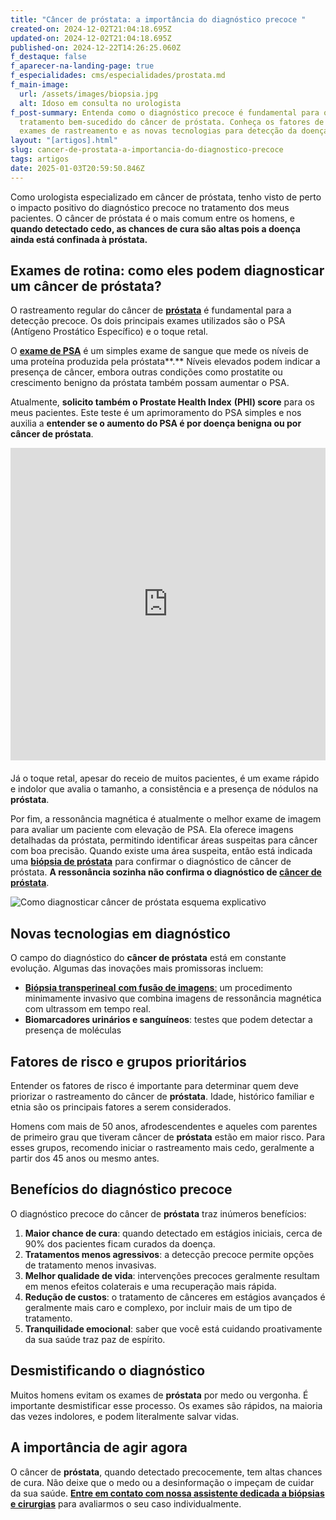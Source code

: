 ```yaml
---
title: "Câncer de próstata: a importância do diagnóstico precoce "
created-on: 2024-12-02T21:04:18.695Z
updated-on: 2024-12-02T21:04:18.695Z
published-on: 2024-12-22T14:26:25.060Z
f_destaque: false
f_aparecer-na-landing-page: true
f_especialidades: cms/especialidades/prostata.md
f_main-image:
  url: /assets/images/biopsia.jpg
  alt: Idoso em consulta no urologista
f_post-summary: Entenda como o diagnóstico precoce é fundamental para o
  tratamento bem-sucedido do câncer de próstata. Conheça os fatores de risco, os
  exames de rastreamento e as novas tecnologias para detecção da doença.
layout: "[artigos].html"
slug: cancer-de-prostata-a-importancia-do-diagnostico-precoce
tags: artigos
date: 2025-01-03T20:59:50.846Z
---
```

Como urologista especializado em câncer de próstata, tenho visto de perto o impacto positivo do diagnóstico precoce no tratamento dos meus pacientes. O câncer de próstata é o mais comum entre os homens, e **quando detectado cedo, as chances de cura são altas pois a doença ainda está confinada  à próstata.**

## **Exames de rotina: como eles podem diagnosticar um câncer de próstata?**

O rastreamento regular do câncer de **[próstata](https://uroconsult.com.br/artigos/a-prostata-e-sua-importancia-na-saude-masculina/)** é fundamental para a detecção precoce. Os dois principais exames utilizados são o PSA (Antígeno Prostático Específico) e o toque retal.

O **[exame de PSA](https://uroconsult.com.br/artigos/o-exame-de-psa/)** é um simples exame de sangue que mede os níveis de uma proteína produzida pela próstata**.** Níveis elevados podem indicar a presença de câncer, embora outras condições como prostatite ou crescimento benigno da próstata também possam aumentar o PSA.

Atualmente, **solicito também o Prostate Health Index** **(PHI) score** para os meus pacientes. Este teste é um aprimoramento do PSA simples e nos auxilia a **entender se o aumento do PSA é por doença benigna ou por câncer de próstata**.

<div style="text-align: center; margin-bottom: 20px;">
  <iframe
    width="100%"
    height="500"
    src="https://www.youtube.com/embed/TgSXaEAzg6c"
    title="Câncer de Próstata - Reportagem Globo"
    frameborder="0"
    allow="accelerometer; autoplay; clipboard-write; encrypted-media; gyroscope; picture-in-picture; web-share"
    referrerpolicy="strict-origin-when-cross-origin"
    allowfullscreen
    id="responsive-video"
    style="max-width: 800px; margin: 0 auto; display: block;"
  ></iframe>
  <script>
    function adjustIframeHeight() {
      var iframe = document.getElementById('responsive-video');
      if (window.innerWidth < 768) {
        iframe.style.height = '300px'; // Altura para celular
      } else {
        iframe.style.height = '500px'; // Altura para desktop
      }
    }  </script>
</div>

Já o toque retal, apesar do receio de muitos pacientes, é um exame rápido e indolor que avalia o tamanho, a consistência e a presença de nódulos na **próstata**.

Por fim, a ressonância magnética é atualmente o melhor exame de imagem para avaliar um paciente com elevação de PSA. Ela oferece imagens detalhadas da próstata, permitindo identificar áreas suspeitas para câncer com boa precisão. Quando existe uma área suspeita, então está indicada uma **[biópsia de próstata](https://uroconsult.com.br/artigos/biopsia-de-prostata-transperineal-em-manaus/)** para confirmar o diagnóstico de câncer de próstata. **A ressonância sozinha não confirma o diagnóstico de [câncer de próstata](https://uroconsult.com.br/artigos/cancer-prostata-no-estado-do-amazonas-e-comum/)**.

![Como diagnosticar câncer de próstata esquema explicativo](/assets/external/676820d6d8cdd7cccbd07012_674e20988203e58f8335d476_unnamed.png "Como diagnosticar câncer de próstata esquema explicativo")

## **Novas tecnologias em diagnóstico**

O campo do diagnóstico do **câncer de próstata** está em constante evolução. Algumas das inovações mais promissoras incluem:

* [**Biópsia transperineal** **com fusão de imagens**:](https://uroconsult.com.br/artigos/biopsia-de-prostata-transperineal-em-manaus/) um procedimento minimamente invasivo que combina imagens de ressonância magnética com ultrassom em tempo real.
* **Biomarcadores urinários e sanguíneos**: testes que podem detectar a presença de moléculas 

## **Fatores de risco e grupos prioritários**

Entender os fatores de risco é importante para determinar quem deve priorizar o rastreamento do câncer de **próstata**. Idade, histórico familiar e etnia são os principais fatores a serem considerados.

Homens com mais de 50 anos, afrodescendentes e aqueles com parentes de primeiro grau que tiveram câncer de **próstata** estão em maior risco. Para esses grupos, recomendo iniciar o rastreamento mais cedo, geralmente a partir dos 45 anos ou mesmo antes.

## **Benefícios do diagnóstico precoce**

O diagnóstico precoce do câncer de **próstata** traz inúmeros benefícios:

1. **Maior chance de cura**: quando detectado em estágios iniciais, cerca de 90% dos pacientes ficam curados da doença.
2. **Tratamentos menos agressivos**: a detecção precoce permite opções de tratamento menos invasivas.
3. **Melhor qualidade de vida**: intervenções precoces geralmente resultam em menos efeitos colaterais e uma recuperação mais rápida.
4. **Redução de custos**: o tratamento de cânceres em estágios avançados é geralmente mais caro e complexo, por incluir mais de um tipo de tratamento.
5. **Tranquilidade emocional**: saber que você está cuidando proativamente da sua saúde traz paz de espírito.

## **Desmistificando o diagnóstico**

Muitos homens evitam os exames de **próstata** por medo ou vergonha. É importante desmistificar esse processo. Os exames são rápidos, na maioria das vezes indolores, e podem literalmente salvar vidas.

## **A importância de agir agora**

O câncer de **próstata**, quando detectado precocemente, tem altas chances de cura. Não deixe que o medo ou a desinformação o impeçam de cuidar da sua saúde. **[Entre em contato com nossa assistente dedicada a biópsias e cirurgias](https://api.whatsapp.com/send?phone=5592982252490)** para avaliarmos o seu caso individualmente.